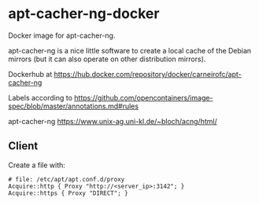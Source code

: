 # apt-cacher-ng-docker
Docker image for apt-cacher-ng.

apt-cacher-ng is a nice little software to create a local cache of the Debian mirrors (but it can also operate on other distribution mirrors). 

Dockerhub at https://hub.docker.com/repository/docker/carneirofc/apt-cacher-ng

Labels according to https://github.com/opencontainers/image-spec/blob/master/annotations.md#rules

apt-cacher-ng https://www.unix-ag.uni-kl.de/~bloch/acng/html/

## Client
Create a file with:
```
# file: /etc/apt/apt.conf.d/proxy
Acquire::http { Proxy "http://<server_ip>:3142"; }
Acquire::https { Proxy "DIRECT"; }
```

